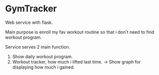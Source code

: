 # GymTracker

Web service with flask.

Main purpose is enroll my fav workout routine so that i don't need to find workout program.

Service serves 2 main function.

1. Show daily workout program.
2. Workout tracker, how much i lifted last time. -> Show graph for displaying how much i gained.
